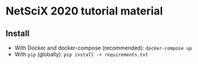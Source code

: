 # NetSciX 2020 tutorial material

## Install

- With Docker and docker-compose (recommended): `docker-compose up`
- With `pip` (globally): `pip install -r requirements.txt`
